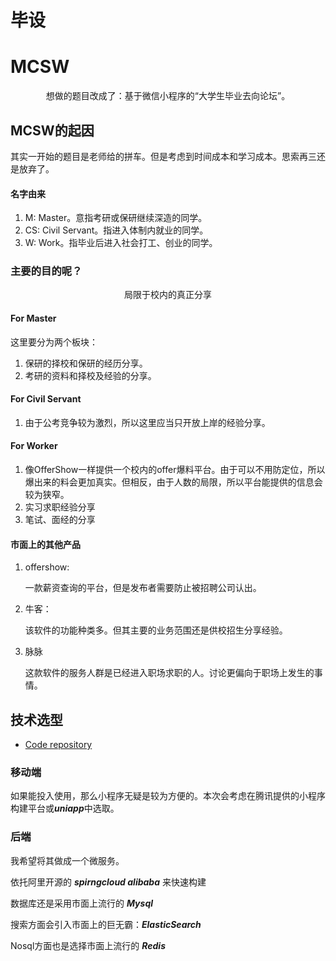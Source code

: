 # 毕设

<h1>MCSW</h1>

<center>想做的题目改成了：基于微信小程序的“大学生毕业去向论坛”。</center>

## MCSW的起因

其实一开始的题目是老师给的拼车。但是考虑到时间成本和学习成本。思索再三还是放弃了。

#### 名字由来

1. M: Master。意指考研或保研继续深造的同学。
2. CS: Civil Servant。指进入体制内就业的同学。
3. W: Work。指毕业后进入社会打工、创业的同学。

### 主要的目的呢？

<center>局限于校内的真正分享</center>

#### For Master

这里要分为两个板块：

1. 保研的择校和保研的经历分享。
2. 考研的资料和择校及经验的分享。

#### For Civil Servant

1. 由于公考竞争较为激烈，所以这里应当只开放上岸的经验分享。

#### For Worker

1. 像OfferShow一样提供一个校内的offer爆料平台。由于可以不用防定位，所以爆出来的料会更加真实。但相反，由于人数的局限，所以平台能提供的信息会较为狭窄。
2. 实习求职经验分享
3. 笔试、面经的分享

#### 市面上的其他产品

1. offershow:

   一款薪资查询的平台，但是发布者需要防止被招聘公司认出。

2. 牛客：

   该软件的功能种类多。但其主要的业务范围还是供校招生分享经验。

3. 脉脉

   这款软件的服务人群是已经进入职场求职的人。讨论更偏向于职场上发生的事情。

<h2 center>技术选型</h2>

- [Code repository](https://github.com/SAYAKA-Konami/MCSW)

### 移动端

如果能投入使用，那么小程序无疑是较为方便的。本次会考虑在腾讯提供的小程序构建平台或***uniapp***中选取。

### 后端

我希望将其做成一个微服务。

依托阿里开源的 ***spirngcloud alibaba*** 来快速构建

数据库还是采用市面上流行的 ***Mysql***

搜索方面会引入市面上的巨无霸：***ElasticSearch***

Nosql方面也是选择市面上流行的 ***Redis***


